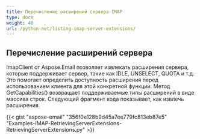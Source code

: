 ```yaml
---
title: Перечисление расширений сервера IMAP
type: docs
weight: 40
url: /python-net/listing-imap-server-extensions/
---
```



## **Перечисление расширений сервера**
ImapClient от Aspose.Email позволяет извлекать расширения сервера, которые поддерживает сервер, такие как IDLE, UNSELECT, QUOTA и т.д. Это помогает определить доступность расширения перед использованием клиента для этой конкретной функции. Метод GetCapabilities() возвращает поддерживаемые типы расширений в виде массива строк. Следующий фрагмент кода показывает, как извлечь расширения.



{{< gist "aspose-email" "356f0e128b9d45a7ee779fc813eb87e5" "Examples-IMAP-RetrievingServerExtensions-RetrievingServerExtensions.py" >}}